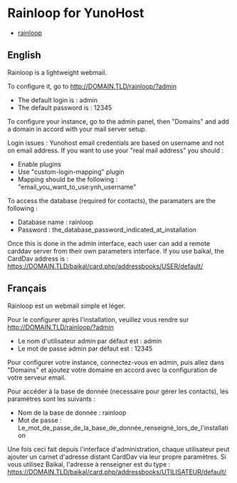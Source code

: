 # Rainloop for YunoHost 
 
* [rainloop](http://rainloop.net/ )
 
## English
Rainloop is a lightweight webmail. 
 
To configure it, go to http://DOMAIN.TLD/rainloop/?admin 
 
- The default login is : admin 
- The default password is : 12345 
 
To configure your instance, go to the admin panel, then "Domains" and add a domain in accord with your mail server setup. 
 
Login issues : 
Yunohost email credentials are based on username and not on email address. If you want to use your "real mail address" you should : 
- Enable plugins
- Use "custom-login-mapping" plugin
- Mapping should be the following : "email_you_want_to_use:ynh_username"
 
 
To access the database (required for contacts), the paramaters are the following : 
- Database name : rainloop 
- Password : the_database_password_indicated_at_installation 
 
Once this is done in the admin interface, each user can add a remote carddav server from their own parameters interface. 
If you use baikal, the CardDav address is : 
https://DOMAIN.TLD/baikal/card.php/addressbooks/USER/default/
 
 
## Français 
Rainloop est un webmail simple et léger. 
 
Pour le configurer après l'installation, veuillez vous rendre sur http://DOMAIN.TLD/rainloop/?admin 
 
- Le nom d'utilisateur admin par défaut est : admin 
- Le mot de passe admin par défaut est : 12345 
 
Pour configurer votre instance, connectez-vous en admin, puis allez dans "Domains" et ajoutez votre domaine en accord avec la configuration de votre serveur email. 
 
Pour accéder à la base de donnée (necessaire pour gérer les contacts), les paramètres sont les suivants : 
- Nom de la base de donnée : rainloop 
- Mot de passe : Le_mot_de_passe_de_la_base_de_donnée_renseigné_lors_de_l'installation 
 
Une fois ceci fait depuis l'interface d'administration, chaque utilisateur peut ajouter un carnet d'adresse distant CardDav via leur propre paramètres. 
Si vous utilisez Baikal, l'adresse à renseigner est du type : 
https://DOMAIN.TLD/baikal/card.php/addressbooks/UTILISATEUR/default/ 



